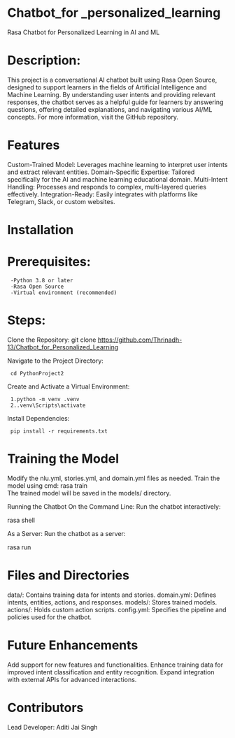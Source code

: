 # Chatbot_for _personalized_learning
Rasa Chatbot for Personalized Learning in AI and ML

# Description:
This project is a conversational AI chatbot built using Rasa Open Source, designed to support learners in the fields of Artificial Intelligence and Machine Learning. By understanding user intents and providing relevant responses, the chatbot serves as a helpful guide for learners by answering questions, offering detailed explanations, and navigating various AI/ML concepts. For more information, visit the GitHub repository.

# Features
Custom-Trained Model: Leverages machine learning to interpret user intents and extract relevant entities.
Domain-Specific Expertise: Tailored specifically for the AI and machine learning educational domain.
Multi-Intent Handling: Processes and responds to complex, multi-layered queries effectively.
Integration-Ready: Easily integrates with platforms like Telegram, Slack, or custom websites.

# Installation
   # Prerequisites:

     -Python 3.8 or later
     -Rasa Open Source
     -Virtual environment (recommended)

# Steps:

  Clone the Repository:
     git clone https://github.com/Thrinadh-13/Chatbot_for_Personalized_Learning  
     
  Navigate to the Project Directory:

     cd PythonProject2  
     
  Create and Activate a Virtual Environment:
  
     1.python -m venv .venv  
     2..venv\Scripts\activate  
     
  Install Dependencies:
  
     pip install -r requirements.txt  
     
# Training the Model
Modify the nlu.yml, stories.yml, and domain.yml files as needed.
Train the model using cmd:
   rasa train  
The trained model will be saved in the models/ directory.

Running the Chatbot
On the Command Line:
Run the chatbot interactively:

   rasa shell  
   
As a Server:
Run the chatbot as a server:

   rasa run  
   
# Files and Directories
data/: Contains training data for intents and stories.
domain.yml: Defines intents, entities, actions, and responses.
models/: Stores trained models.
actions/: Holds custom action scripts.
config.yml: Specifies the pipeline and policies used for the chatbot.

# Future Enhancements
Add support for new features and functionalities.
Enhance training data for improved intent classification and entity recognition.
Expand integration with external APIs for advanced interactions.

# Contributors
Lead Developer: Aditi Jai Singh








